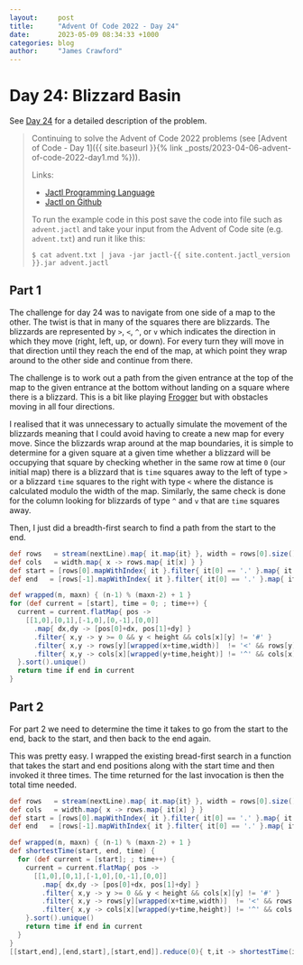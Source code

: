```yaml
---
layout:     post
title:      "Advent Of Code 2022 - Day 24"
date:       2023-05-09 08:34:33 +1000
categories: blog
author:     "James Crawford"
---
```


# Day 24: Blizzard Basin

See [Day 24](https://adventofcode.com/2022/day/24) for a detailed description of the problem.

> Continuing to solve the Advent of Code 2022 problems
> (see [Advent of Code - Day 1]({{ site.baseurl }}{% link _posts/2023-04-06-advent-of-code-2022-day1.md %})).
>
> Links:
> * [Jactl Programming Language](https://jactl.io)
> * [Jactl on Github](https://github.com/jaccomoc/jactl)
>
> To run the example code in this post save the code into file such as `advent.jactl` and take your input from the
> Advent of Code site (e.g. `advent.txt`) and run it like this:
> ```shell
> $ cat advent.txt | java -jar jactl-{{ site.content.jactl_version }}.jar advent.jactl 
> ```

## Part 1

The challenge for day 24 was to navigate from one side of a map to the other.
The twist is that in many of the squares there are blizzards.
The blizzards are represented by `>`, `<`, `^`, or `v` which indicates the direction in which they move (right, left,
up, or down).
For every turn they will move in that direction until they reach the end of the map, at which point they wrap around
to the other side and continue from there.

The challenge is to work out a path from the given entrance at the top of the map to the given entrance at the bottom
without landing on a square where there is a blizzard.
This is a bit like playing [Frogger](https://en.wikipedia.org/wiki/Frogger) but with obstacles moving in all four
directions.

I realised that it was unnecessary to actually simulate the movement of the blizzards meaning that I could avoid
having to create a new map for every move.
Since the blizzards wrap around at the map boundaries, it is simple to determine for a given square at a given time
whether a blizzard will be occupying that square by checking whether in the same row at time `0` (our initial map)
there is a blizzard that is `time` squares away to the left of type `>` or a blizzard `time` squares to the right
with type `<` where the distance is calculated modulo the width of the map.
Similarly, the same check is done for the column looking for blizzards of type `^` and `v` that are `time` squares
away.

Then, I just did a breadth-first search to find a path from the start to the end.

```groovy
def rows   = stream(nextLine).map{ it.map{it} }, width = rows[0].size(), height = rows.size()
def cols   = width.map{ x -> rows.map{ it[x] } }
def start = [rows[0].mapWithIndex{ it }.filter{ it[0] == '.' }.map{ it[1] }.limit(1)[0], 0]
def end   = [rows[-1].mapWithIndex{ it }.filter{ it[0] == '.' }.map{ it[1] }.limit(1)[0], rows.size() - 1]

def wrapped(n, maxn) { (n-1) % (maxn-2) + 1 }
for (def current = [start], time = 0; ; time++) {
  current = current.flatMap{ pos ->
    [[1,0],[0,1],[-1,0],[0,-1],[0,0]]
      .map{ dx,dy -> [pos[0]+dx, pos[1]+dy] }
      .filter{ x,y -> y >= 0 && y < height && cols[x][y] != '#' }
      .filter{ x,y -> rows[y][wrapped(x+time,width)]  != '<' && rows[y][wrapped(x-time,width)]  != '>' }
      .filter{ x,y -> cols[x][wrapped(y+time,height)] != '^' && cols[x][wrapped(y-time,height)] != 'v' }
  }.sort().unique()
  return time if end in current
}
```

## Part 2

For part 2 we need to determine the time it takes to go from the start to the end, back to the start, and then
back to the end again.

This was pretty easy.
I wrapped the existing bread-first search in a function that takes the start and end positions along with the start
time and then invoked it three times.
The time returned for the last invocation is then the total time needed.

```groovy
def rows   = stream(nextLine).map{ it.map{it} }, width = rows[0].size(), height = rows.size()
def cols   = width.map{ x -> rows.map{ it[x] } }
def start = [rows[0].mapWithIndex{ it }.filter{ it[0] == '.' }.map{ it[1] }.limit(1)[0], 0]
def end   = [rows[-1].mapWithIndex{ it }.filter{ it[0] == '.' }.map{ it[1] }.limit(1)[0], rows.size() - 1]

def wrapped(n, maxn) { (n-1) % (maxn-2) + 1 }
def shortestTime(start, end, time) {
  for (def current = [start]; ; time++) {
    current = current.flatMap{ pos ->
      [[1,0],[0,1],[-1,0],[0,-1],[0,0]]
        .map{ dx,dy -> [pos[0]+dx, pos[1]+dy] }
        .filter{ x,y -> y >= 0 && y < height && cols[x][y] != '#' }
        .filter{ x,y -> rows[y][wrapped(x+time,width)]  != '<' && rows[y][wrapped(x-time,width)]  != '>' }
        .filter{ x,y -> cols[x][wrapped(y+time,height)] != '^' && cols[x][wrapped(y-time,height)] != 'v' }
    }.sort().unique()
    return time if end in current
  }
}
[[start,end],[end,start],[start,end]].reduce(0){ t,it -> shortestTime(it[0],it[1],t) }
```
